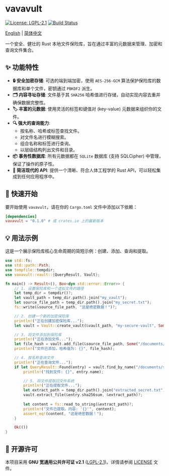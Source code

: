 # vavavult

[![License: LGPL-2.1](https://img.shields.io/badge/License-LGPL--2.1-blue.svg)](https://opensource.org/licenses/LGPL-2.1)
[![Build Status](https://github.com/takuron/vavavult/workflows/Rust/badge.svg)](https://github.com/takuron/vavavult/actions)

[English](./README.md) | [简体中文](./README_zh-CN.md)

一个安全、健壮的 Rust 本地文件保险库，旨在通过丰富的元数据来管理、加密和查询文件集合。

## ✨ 功能特性

* **🔒 安全加密存储**: 可选的端到端加密，使用 `AES-256-GCM` 算法保护保险库的数据库和单个文件，密钥通过 `PBKDF2` 派生。
* **🗂️ 内容寻址存储**: 文件基于其 `SHA256` 哈希值进行存储，自动实现内容去重并确保数据完整性。
* **🏷️ 丰富的元数据**: 使用灵活的标签和键值对 (key-value) 元数据来组织你的文件。
* **🔍 强大的查询能力**:
    * 按名称、哈希或标签查找文件。
    * 对文件名进行模糊搜索。
    * 组合名称和标签进行查询。
    * 以层级结构列出文件和目录。
* **📦 事务性数据库**: 所有元数据都在 `SQLite` 数据库 (支持 SQLCipher) 中管理，保证了操作的原子性。
* **🦀 简洁现代的 API**: 提供一个清晰、符合人体工程学的 Rust API，可以轻松集成到任何应用程序中。

## 🚀 快速开始

要开始使用 `vavavult`，请在你的 `Cargo.toml` 文件中添加以下依赖：

```toml
[dependencies]
vavavult = "0.1.0" # 或 crates.io 上的最新版本
```

## 💡 用法示例

这是一个展示保险库核心生命周期的简短示例：创建、添加、查询和提取。

```rust
use std::fs;
use std::path::Path;
use tempfile::tempdir;
use vavavult::vault::{QueryResult, Vault};

fn main() -> Result<(), Box<dyn std::error::Error>> {
    // 1. 设置保险库和一个虚拟文件的路径
    let temp_dir = tempdir()?;
    let vault_path = temp_dir.path().join("my_vault");
    let source_file_path = temp_dir.path().join("my_secret.txt");
    fs::write(&source_file_path, "这是绝密数据！")?;

    // 2. 创建一个新的加密保险库
    println!("正在创建加密保险库...");
    let vault = Vault::create_vault(&vault_path, "my-secure-vault", Some("strongpassword123"))?;

    // 3. 将文件添加到保险库
    println!("正在添加文件...");
    let file_hash = vault.add_file(&source_file_path, Some("/documents/secret.txt"))?;
    println!("文件已添加，哈希值为: {}", file_hash);

    // 4. 按名称查询文件
    println!("正在查询文件...");
    if let QueryResult::Found(entry) = vault.find_by_name("/documents/secret.txt")? {
        println!("找到文件: {}", entry.name);

        // 5. 将文件提取回文件系统
        println!("正在提取文件...");
        let extract_path = temp_dir.path().join("extracted_secret.txt");
        vault.extract_file(&entry.sha256sum, &extract_path)?;
        
        let content = fs::read_to_string(&extract_path)?;
        println!("文件已提取。内容: '{}'", content);
        assert_eq!(content, "这是绝密数据！");
    }

    Ok(())
}
```

## 📜 开源许可

本项目采用 **GNU 宽通用公共许可证 v2.1** ([LGPL-2.1](https://opensource.org/licenses/LGPL-2.1))。详情请参阅 [LICENSE](LICENSE) 文件。